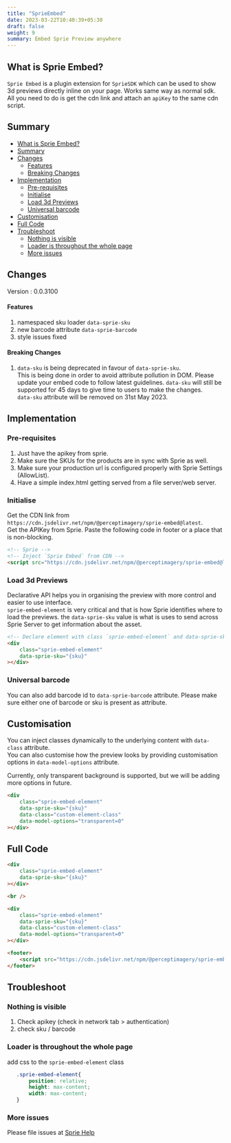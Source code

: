 ```yaml
---
title: "SprieEmbed"
date: 2023-03-22T10:40:39+05:30
draft: false
weight: 9
summary: Embed Sprie Preview anywhere
---
```



## What is Sprie Embed?
`Sprie Embed` is a plugin extension for `SprieSDK` which can be used to show 3d previews directly inline on your page. Works same way as normal sdk. All you need to do is get the cdn link and attach an `apiKey` to the same cdn script. 

## Summary
- [What is Sprie Embed?](#what-is-sprie-embed)
- [Summary](#summary)
- [Changes](#changes)
    - [Features](#features)
    - [Breaking Changes](#breaking-changes)
- [Implementation](#implementation)
  - [Pre-requisites](#pre-requisites)
  - [Initialise](#initialise)
  - [Load 3d Previews](#load-3d-previews)
  - [Universal barcode](#universal-barcode)
- [Customisation](#customisation)
- [Full Code](#full-code)
- [Troubleshoot](#troubleshoot)
  - [Nothing is visible](#nothing-is-visible)
  - [Loader is throughout the whole page](#loader-is-throughout-the-whole-page)
  - [More issues](#more-issues)

## Changes
Version : 0.0.3100

#### Features
1. namespaced sku loader `data-sprie-sku`
2. new barcode attribute `data-sprie-barcode`
3. style issues fixed


#### Breaking Changes
1. `data-sku` is being deprecated in favour of `data-sprie-sku`.  
This is being done in order to avoid attribute pollution in DOM. Please update your embed code to follow latest guidelines. `data-sku` will still be supported for 45 days to give time to users to make the changes.  
`data-sku` attribute will be removed on 31st May 2023.


## Implementation

### Pre-requisites  
1. Just have the apikey from sprie. 
2. Make sure the SKUs for the products are in sync with Sprie as well.
3. Make sure your production url is configured properly with Sprie Settings (AllowList).
4. Have a simple index.html getting served from a file server/web server.

### Initialise
Get the CDN link from `https://cdn.jsdelivr.net/npm/@perceptimagery/sprie-embed@latest`.  
Get the APIKey from Sprie. Paste the following code in footer or a place that is non-blocking.

```HTML
<!-- Sprie -->
<!-- Inject `Sprie Embed` from CDN -->
<script src="https://cdn.jsdelivr.net/npm/@perceptimagery/sprie-embed@latest?apikey={apikey}"></script>
```

### Load 3d Previews
Declarative API helps you in organising the preview with more control and easier to use interface.  
`sprie-embed-element` is very critical and that is how Sprie identifies where to load the previews. the `data-sprie-sku` value is what is uses to send across Sprie Server to get information about the asset. 
```HTML
<!-- Declare element with class `sprie-embed-element` and data-sprie-sku. This will get transformed after authentication -->
<div
    class="sprie-embed-element"
    data-sprie-sku="{sku}"
></div>
```

### Universal barcode
You can also add barcode id to `data-sprie-barcode` attribute. Please make sure either one of barcode or sku is present as attribute.



## Customisation
You can inject classes dynamically to the underlying content with `data-class` attribute.  
You can also customise how the preview looks by providing customisation options in `data-model-options` attribute. 


Currently, only transparent background is supported, but we will be adding more options in future. 
```HTML
<div
    class="sprie-embed-element"
    data-sprie-sku="{sku}"
    data-class="custom-element-class"
    data-model-options="transparent=0"
></div>

```


## Full Code
```HTML
<div
    class="sprie-embed-element"
    data-sprie-sku="{sku}"
></div>

<br />

<div
    class="sprie-embed-element"
    data-sprie-sku="{sku}"
    data-class="custom-element-class"
    data-model-options="transparent=0"
></div>

<footer>
    <script src="https://cdn.jsdelivr.net/npm/@perceptimagery/sprie-embed@latest?apikey={apikey}"> </script>
</footer>


```

## Troubleshoot
### Nothing is visible

1. Check apikey (check in network tab > authentication)
2. check sku / barcode

### Loader is throughout the whole page
 add css to the `sprie-embed-element` class 
 ```CSS
    .sprie-embed-element{
        position: relative;
        height: max-content;
        width: max-content;
    }
 ```

 ### More issues 
 Please file issues at <a href="mailto:tech@perceptimagery.com?subject=Sprie%20Embed%20issue&body=Issue%20regarding%20Sprie%20Embed%3A%0A">Sprie Help</a>